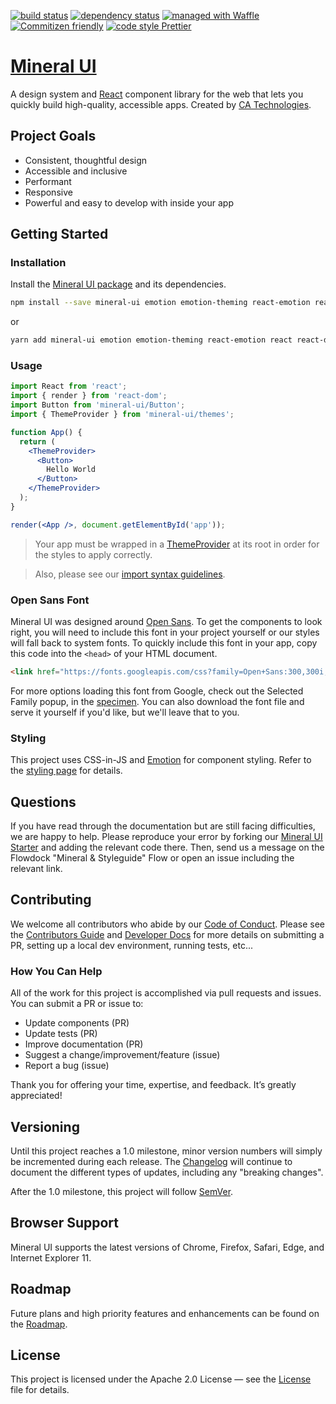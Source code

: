 
[![build status](https://travis-ci.com/mineral-ui/mineral-ui.svg?branch=master)](https://travis-ci.com/mineral-ui/mineral-ui)
[![dependency status](https://david-dm.org/mineral-ui/mineral-ui.svg)](https://david-dm.org/mineral-ui/mineral-ui)
[![managed with Waffle](https://img.shields.io/badge/managed_with-Waffle-72b2e4.svg)](https://waffle.io/mineral-ui/mineral-ui)
[![Commitizen friendly](https://img.shields.io/badge/Commitizen-friendly-brightgreen.svg?style=flat)](https://github.com/commitizen/cz-cli)
[![code style Prettier](https://img.shields.io/badge/code_style-Prettier-ff69b4.svg)](https://github.com/prettier/prettier)

# [Mineral UI](https://mineral-ui.com/)

A design system and [React](https://reactjs.org/) component library for the web that lets you quickly build high-quality, accessible apps. Created by [CA Technologies](http://ca.com).

## Project Goals

- Consistent, thoughtful design
- Accessible and inclusive
- Performant
- Responsive
- Powerful and easy to develop with inside your app


## Getting Started

### Installation

Install the [Mineral UI package](https://www.npmjs.com/package/mineral-ui) and
its dependencies.

```bash
npm install --save mineral-ui emotion emotion-theming react-emotion react react-dom
```

or

```bash
yarn add mineral-ui emotion emotion-theming react-emotion react react-dom
```


### Usage

```jsx
import React from 'react';
import { render } from 'react-dom';
import Button from 'mineral-ui/Button';
import { ThemeProvider } from 'mineral-ui/themes';

function App() {
  return (
    <ThemeProvider>
      <Button>
        Hello World
      </Button>
    </ThemeProvider>
  );
}

render(<App />, document.getElementById('app'));
```

> Your app must be wrapped in a [ThemeProvider](https://mineral-ui.com/components/theme-provider/) at its root in order for the styles to apply correctly.

> Also, please see our [import syntax guidelines](./docs/import-syntax.md).


### Open Sans Font

Mineral UI was designed around [Open Sans](https://fonts.google.com/specimen/Open+Sans). To get the components to look right, you will need to include this font in your project yourself or our styles will fall back to system fonts. To quickly include this font in your app, copy this code into the `<head>` of your HTML document.

```html
<link href="https://fonts.googleapis.com/css?family=Open+Sans:300,300i,400,400i,600,600i,700,700i,800,800i" rel="stylesheet">
```

For more options loading this font from Google, check out the Selected Family popup, in the [specimen](https://fonts.google.com/specimen/Open+Sans?selection.family=Open+Sans). You can also download the font file and serve it yourself if you'd like, but we'll leave that to you.


### Styling

This project uses CSS-in-JS and [Emotion](https://emotion.sh/) for component styling. Refer to the [styling page](https://mineral-ui.com/styling/) for details.

## Questions

If you have read through the documentation but are still facing difficulties, we are happy to help. Please reproduce your error by forking our [Mineral UI Starter](https://codesandbox.io/s/v410y75m0) and adding the relevant code there. Then, send us a message on the Flowdock "Mineral & Styleguide" Flow or open an issue including the relevant link.

## Contributing

We welcome all contributors who abide by our [Code of Conduct](./CODE_OF_CONDUCT.md). Please see the [Contributors Guide](./CONTRIBUTING.md) and [Developer Docs](./docs/README.md) for more details on submitting a PR, setting up a local dev environment, running tests, etc...


### How You Can Help

All of the work for this project is accomplished via pull requests and issues. You can submit a PR or issue to:

- Update components (PR)
- Update tests (PR)
- Improve documentation (PR)
- Suggest a change/improvement/feature (issue)
- Report a bug (issue)

Thank you for offering your time, expertise, and feedback. It’s greatly appreciated!


## Versioning

Until this project reaches a 1.0 milestone, minor version numbers will simply be incremented during each release.  The [Changelog](./CHANGELOG.md) will continue to document the different types of updates, including any "breaking changes".

After the 1.0 milestone, this project will follow [SemVer](http://semver.org/).


## Browser Support

Mineral UI supports the latest versions of Chrome, Firefox, Safari, Edge, and Internet Explorer 11.


## Roadmap

Future plans and high priority features and enhancements can be found on the [Roadmap](https://mineral-ui.com/roadmap).


## License

This project is licensed under the Apache 2.0 License — see the [License](./LICENSE.md) file for details.
